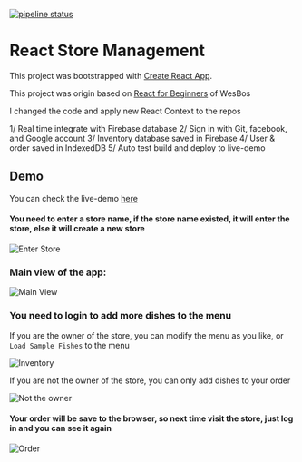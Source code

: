 [![pipeline status](https://gitlab.com/nguyenbahaibang/store-management/badges/master/pipeline.svg)](https://gitlab.com/nguyenbahaibang/store-management/commits/master)

# React Store Management

This project was bootstrapped with [Create React App](https://github.com/facebookincubator/create-react-app).

This project was origin based on [React for Beginners](https://reactforbeginners.com/) of WesBos

I changed the code and apply new React Context to the repos

1/ Real time integrate with Firebase database
2/ Sign in with Git, facebook, and Google account
3/ Inventory database saved in Firebase
4/ User & order saved in IndexedDB
5/ Auto test build and deploy to live-demo

## Demo

You can check the live-demo [here](https://bang-nguyen.firebaseapp.com/)

#### You need to enter a store name, if the store name existed, it will enter the store, else it will create a new store

![Enter Store](https://gitlab.com/nguyenbahaibang/store-management/src/images/EnterStore.png)


### Main view of the app:

![Main View](https://gitlab.com/nguyenbahaibang/store-management/src/images/MainView.png)

### You need to login to add more dishes to the menu

If you are the owner of the store, you can modify the menu as you like, or `Load Sample Fishes` to the menu

![Inventory](https://gitlab.com/nguyenbahaibang/store-management/src/images/Inventory.png)

If you are not the owner of the store, you can only add dishes to your order

![Not the owner](https://gitlab.com/nguyenbahaibang/store-management/src/images/NotOwner.png)

#### Your order will be save to the browser, so next time visit the store, just log in and you can see it again

![Order](https://gitlab.com/nguyenbahaibang/store-management/src/images/Order.png)
